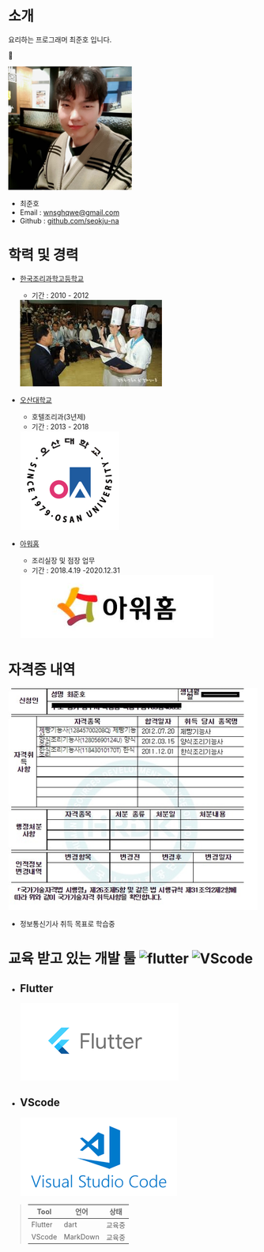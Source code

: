 



# 소개 
요리하는 프로그래머 최준호 입니다. 

:construction_worker:

<img src="prople.jpg" width="250" height="250"/>

* 최준호
* Email : wnsghqwe@gmail.com
* Github : [github.com/seokju-na](https://github.com/junho1124/jino.dev.gita)


# 학력 및 경력
* [한국조리과학고등학교](http://www.kcas.hs.kr/)
    - 기간 : 2010 - 2012
  
    <img src="highschool.jpg">
* [오산대학교](https://www.osan.ac.kr/)
    - 호텔조리과(3년제)
    - 기간 : 2013 - 2018
  
    <img src="osan.png">
* [아워홈](https://www.ourhome.co.kr/)
    - 조리실장 및 점장 업무
    - 기간 : 2018.4.19 -2020.12.31
  
    <img src="ourhome.jfif">

# 자격증 내역
<img src="age.jpg">

- 정보통신기사 취득 목표로 학습중
   

# 교육 받고 있는 개발 툴  <img alt="flutter" src="https://engineering.linecorp.com/wp-content/uploads/2019/08/flutter1.png" width="32" height="32"/> <img alt="VScode" src="https://i1.daumcdn.net/thumb/C185x200/?fname=https://blog.kakaocdn.net/dn/PPorW/btqWsIwj0ou/sUzQm3B0KV6unXudUhjd6K/img.png" width="32" height="32"/>
- ## Flutter
    <img src="flutter.png">

- ## VScode
    <img src="VScode.png">

>|Tool|언어|상태|
>|------|---|---|
>|Flutter|dart|교육중|
>|VScode|MarkDown|교육중|

